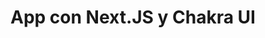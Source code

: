 ---
title: App con Next.JS y Chakra UI
type: talk
year: 2021
language: es
youtube: 1zpu5WwPphs
for:
  title:
    Geekshub
  href:
    https://geekshubs.com/
weight: 6
---